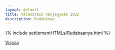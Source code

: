 ```yaml
---
layout: default
title: Választási névjegyzék 2022
description: Rudabánya
---
```


{% include settlementHTMLs/Rudabaanya.html %}

[Vissza](../)